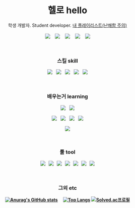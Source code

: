 <h1 align="center"><b>헬로 hello</b></h1>
<p align="center">
  학생 개발자.  Student developer.  <a href="https://youtube.com/playlist?list=PLPnfu8Z_w093l40r5X4VW5A5Tpg5barW9">내 플레이리스트(난해함 주의)</a>
  <br><br>
  <a href="https://lavi27.github.io/l/"><img src="https://img.shields.io/badge/Homepage-585DFF?style=flat-square"/></a>
  &nbsp;&nbsp;
  <a href="https://blog.naver.com/npt1237"><img src="https://img.shields.io/badge/네이버블로그-00C73C?style=flat-square"/></a>
  &nbsp;&nbsp;
  <a href="#"><img src="https://img.shields.io/badge/npt1237@gmail.com-EA4335?style=flat-square&logo=Gmail&logoColor=white"/></a>
  &nbsp;&nbsp;
  <a href="#"><img src="https://img.shields.io/badge/%EB%9D%BC%EB%B9%84%20lavi%232253-5865F2?style=flat-square&logo=Discord&logoColor=white"/></a>
  &nbsp;&nbsp;
  <a href="#"><img src="https://wakatime.com/badge/user/1196296a-6a7c-4863-a9d7-455d612e5af1.svg"/></a>
</p>
<br>

<h3 align="center"><b>스킬 skill</b></h3>
<p align="center">
  <a href="#"><img src="https://img.shields.io/badge/HTML5-E34F26?style=flat-square&logo=HTML5&logoColor=white"/></a>
  &nbsp;
  <a href="#"><img src="https://img.shields.io/badge/CSS3-1572B6?style=flat-square&logo=CSS3&logoColor=white"/></a>
  &nbsp;
  <a href="#"><img src="https://img.shields.io/badge/JavaScript-F7DF1E?style=flat-square&logo=JavaScript&logoColor=000"/></a>
  &nbsp;
  <a href="#"><img src="https://img.shields.io/badge/Node.js-339933?style=flat-square&logo=Node.js&logoColor=white"/></a>
  &nbsp;
  <a href="#"><img src="https://img.shields.io/badge/Vue.js-4FC08D?style=flat-square&logo=Vue.js&logoColor=white"/></a>
</p>
<br>

<h3 align="center"><b>배우는거 learning</b></h3>
<p align="center">
  <a href="#"><img src="https://img.shields.io/badge/JavaScript-F7DF1E?style=flat-square&logo=JavaScript&logoColor=black"/></a>
  &nbsp;
  <a href="#"><img src="https://img.shields.io/badge/Sass-CC6699?style=flat-square&logo=Sass&logoColor=white"/></a>
</p>
<p align="center">
  <a href="#"><img src="https://img.shields.io/badge/Node.js-339933?style=flat-square&logo=Node.js&logoColor=white"/></a>
  &nbsp;
  <a href="#"><img src="https://img.shields.io/badge/Vue.js-4FC08D?style=flat-square&logo=Vue.js&logoColor=white"/></a>
  &nbsp;
  <a href="#"><img src="https://img.shields.io/badge/React-61DAFB?style=flat-square&logo=React&logoColor=black"/></a>
  &nbsp;
  <a href="#"><img src="https://img.shields.io/badge/Express-000?style=flat-square&logo=Express&logoColor=white"/></a>
</p>
<p align="center">
  <a href="#"><img src="https://img.shields.io/badge/MySQL-4479A1?style=flat-square&logo=MySQL&logoColor=white"/></a>
</p>
<br>

<h3 align="center"><b>툴 tool</h3>
 <p align="center">
  <a href="#"><img src="https://img.shields.io/badge/VSC-007ACC?style=flat-square&logo=Visual Studio Code&logoColor=white"/></a>
  &nbsp;
  <a href="#"><img src="https://img.shields.io/badge/Windows-0078D6?style=flat-square&logo=Windows&logoColor=white"/></a>
  &nbsp;
  <a href="#"><img src="https://img.shields.io/badge/Sourcetree-0052CC?style=flat-square&logo=Sourcetree&logoColor=white"/></a>
  &nbsp;
  <a href="#"><img src="https://img.shields.io/badge/DBeaver-856F60?style=flat-square&logoColor=white"/></a>
  &nbsp;
  <a href="#"><img src="https://img.shields.io/badge/Figma-F24E1E?style=flat-square&logo=Figma&logoColor=white"/></a>
  &nbsp;
  <a href="#"><img src="https://img.shields.io/badge/GitHub-181717?style=flat-square&logo=GitHub&logoColor=white"/></a>
  &nbsp;
  <a href="#"><img src="https://img.shields.io/badge/Git-F05032?style=flat-square&logo=Git&logoColor=white"/></a>
</p>
<br>

<h3 align="center"><b>그외 etc</h3>
<span align="center">
  
  <a href="#">![Anurag's GitHub stats](https://github-readme-stats.vercel.app/api?username=lavi27)</a>
  &nbsp;&nbsp;&nbsp;
  <a href="#">![Top Langs](https://github-readme-stats.vercel.app/api/top-langs/?username=lavi27&theme=buefy)</a>
  [![Solved.ac프로필](http://mazassumnida.wtf/api/v2/generate_badge?boj=lavi)](https://solved.ac/lavi)
</span>
